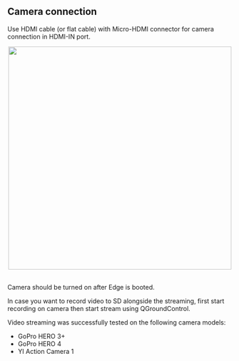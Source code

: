 ## Camera connection

Use HDMI cable (or flat cable) with Micro-HDMI connector for camera connection in HDMI-IN port.

<div style="text-align: center;"><img src="../../img/hardware_installation/edge_to_camera.png" style="width: 500px;"></div><br>


Camera should be turned on after Edge is booted. 

In case you want to record video to SD alongside the streaming, first start recording on camera then start stream using QGroundControl.


Video streaming was successfully tested on the following camera models:

- GoPro HERO 3+
- GoPro HERO 4
- YI Action Camera 1

